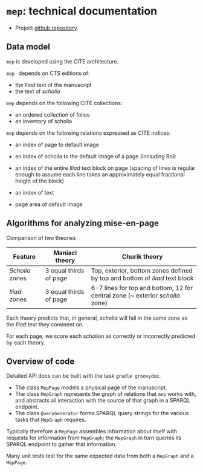 # `mep`: technical documentation #

- Project [github repository][git]. 

[git]: https://github.com/neelsmith/mep


## Data model ##

`mep` is developed using the CITE architecture.


`mep ` depends on CTS editions of:

- the *Iliad* text of the manuscript
- the text of *scholia* 


`mep` depends on the following CITE collections:

- an ordered collection of folios
- an inventory of scholia 

`mep` depends on the following relations expressed as CITE indices:

- an index of page to default image
- an index of scholia to the default image of a page (including RoI)
- an index of the entire *Iliad* text block on page (spacing of lines is regular enough to assume each line takes an approximately equal fractional height of the block)
- an index of text

- page area of default image


## Algorithms for analyzing mise-en-page ##

Comparison of two theories

| Feature | Maniaci theory | Churik theory |
|---------|----------------|---------------|
| *Scholia* zones | 3 equal thirds of page | Top, exterior, bottom zones defined by top and bottom of *Iliad* text block |
| *Iliad* zones | 3 equal thirds of page | 6-7 lines for top and bottom, 12 for central zone (~ exterior  *scholia* zone) |

Each theory predicts that, in general, *scholia* will fall in the same zone as the *Iliad* text they comment on.

For each page, we score each scholion as correctly or incorrectly predicted by each theory.


## Overview of code ##

Detailed API docs can be built with the task `gradle groovydoc`.

- The class `MepPage` models a physical page of the manuscript.
- The class `MepGraph` represents the graph of relations that `mep` works with, and abstracts all interaction with the source of that graph in a SPARQL endpoint.
- The class `QueryGenerator` forms SPARQL query strings for the various tasks that `MepGraph` requires.

Typically therefore a `MepPage` assembles information about itself with requests for information from `MepGraph`; the `MepGraph` in turn queries its SPARQL endpoint to gather that information.

Many unit tests test for the same expected data from both a `MepGraph` and a `MepPage`.




